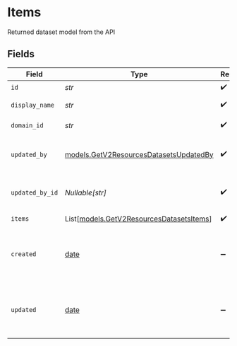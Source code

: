 # Items

Returned dataset model from the API


## Fields

| Field                                                                                  | Type                                                                                   | Required                                                                               | Description                                                                            |
| -------------------------------------------------------------------------------------- | -------------------------------------------------------------------------------------- | -------------------------------------------------------------------------------------- | -------------------------------------------------------------------------------------- |
| `id`                                                                                   | *str*                                                                                  | :heavy_check_mark:                                                                     | N/A                                                                                    |
| `display_name`                                                                         | *str*                                                                                  | :heavy_check_mark:                                                                     | Name of the dataset                                                                    |
| `domain_id`                                                                            | *str*                                                                                  | :heavy_check_mark:                                                                     | Domain ID reference                                                                    |
| `updated_by`                                                                           | [models.GetV2ResourcesDatasetsUpdatedBy](../models/getv2resourcesdatasetsupdatedby.md) | :heavy_check_mark:                                                                     | User model returned from the API                                                       |
| `updated_by_id`                                                                        | *Nullable[str]*                                                                        | :heavy_check_mark:                                                                     | The user who last updated the dataset                                                  |
| `items`                                                                                | List[[models.GetV2ResourcesDatasetsItems](../models/getv2resourcesdatasetsitems.md)]   | :heavy_check_mark:                                                                     | N/A                                                                                    |
| `created`                                                                              | [date](https://docs.python.org/3/library/datetime.html#date-objects)                   | :heavy_minus_sign:                                                                     | The date and time the resource was created                                             |
| `updated`                                                                              | [date](https://docs.python.org/3/library/datetime.html#date-objects)                   | :heavy_minus_sign:                                                                     | The date and time the resource was last updated                                        |